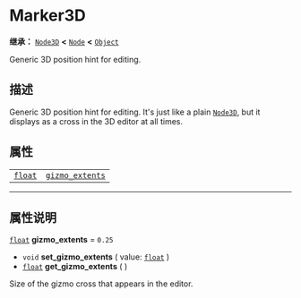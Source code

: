 <!-- ⚠ 请勿编辑本文件 ⚠ -->
<!-- 本文档使用脚本从 WeDot 引擎源码仓库生成。 -->
<!-- 生成脚本：https://github.com/WeDot-Engine/WeDot/tree/4.3/doc/tools/make_md.py； -->
<!-- 原文件：https://github.com/WeDot-Engine/WeDot/tree/4.3/doc/classes/Marker3D.xml。 -->

<div id="_class_marker3d"></div>

# Marker3D

**继承：** [`Node3D`](class_node3d.md) **<** [`Node`](class_node.md) **<** [`Object`](class_object.md)

Generic 3D position hint for editing.

## 描述

Generic 3D position hint for editing. It's just like a plain [`Node3D`](class_node3d.md), but it displays as a cross in the 3D editor at all times.

## 属性

|||
|:-:|:--|
| [`float`](class_float.md) | [`gizmo_extents`](#class_marker3d_property_gizmo_extents) | ``0.25`` |

<!-- rst-class:: classref-section-separator -->

---

## 属性说明

<div id="_class_marker3d_property_gizmo_extents"></div>

[`float`](class_float.md) **gizmo_extents** = ``0.25`` <div id="class_marker3d_property_gizmo_extents"></div>

- `void` **set_gizmo_extents** ( value: [`float`](class_float.md) )
- [`float`](class_float.md) **get_gizmo_extents** ( )

Size of the gizmo cross that appears in the editor.

[^virtual]: 本方法通常需要用户覆盖才能生效。
[^const]: 本方法无副作用，不会修改该实例的任何成员变量。
[^vararg]: 本方法除了能接受在此处描述的参数外，还能够继续接受任意数量的参数。
[^constructor]: 本方法用于构造某个类型。
[^static]: 调用本方法无需实例，可直接使用类名进行调用。
[^operator]: 本方法描述的是使用本类型作为左操作数的有效运算符。
[^bitfield]: 这个值是由下列位标志构成位掩码的整数。
[^void]: 无返回值。

